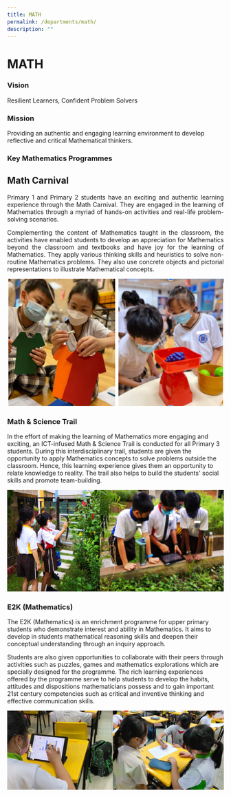 ```yaml
---
title: MATH
permalink: /departments/math/
description: ""
---
```

# MATH

### Vision

Resilient Learners, Confident Problem Solvers

### Mission

Providing an authentic and engaging learning environment to develop reflective and critical Mathematical thinkers.

### Key Mathematics Programmes

## **Math Carnival**

<p style="text-align: justify;">Primary 1 and Primary 2 students have an exciting and authentic learning experience through the Math Carnival. They are engaged in the learning of Mathematics through a myriad of hands-on activities and real-life problem-solving scenarios.</p>

<p style="text-align: justify;">Complementing the content of Mathematics taught in the classroom, the activities have enabled students to develop an appreciation for Mathematics beyond the classroom and textbooks and have joy for the learning of Mathematics. They apply various thinking skills and heuristics to solve non-routine Mathematics problems. They also use concrete objects and pictorial representations to illustrate Mathematical concepts.</p>


![](/images/Departments/MATH/MA.png)

### **Math & Science Trail** 

In the effort of making the learning of Mathematics more engaging and exciting, an ICT-infused Math & Science Trail is conducted for all Primary 3 students. During this interdisciplinary trail, students are given the opportunity to apply Mathematics concepts to solve problems outside the classroom. Hence, this learning experience gives them an opportunity to relate knowledge to reality. The trail also helps to build the students' social skills and promote team-building.

![](/images/Departments/MATH/MA2.png)

### **E2K (Mathematics)**

The E2K (Mathematics) is an enrichment programme for upper primary students who demonstrate interest and ability in Mathematics. It aims to develop in students mathematical reasoning skills and deepen their conceptual understanding through an inquiry approach.

Students are also given opportunities to collaborate with their peers through activities such as puzzles, games and mathematics explorations which are specially designed for the programme. The rich learning experiences offered by the programme serve to help students to develop the habits, attitudes and dispositions mathematicians possess and to gain important 21st century competencies such as critical and inventive thinking and effective communication skills.

![](/images/Departments/MATH/MA3.png)